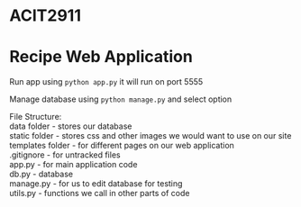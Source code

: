 # ACIT2911

# Recipe Web Application

Run app using `python app.py` it will run on port 5555

Manage database using `python manage.py` and select option

File Structure:  
data folder - stores our database  
static folder - stores css and other images we would want to use on our site  
templates folder - for different pages on our web application  
.gitignore - for untracked files  
app.py - for main application code  
db.py - database  
manage.py - for us to edit database for testing  
utils.py - functions we call in other parts of code